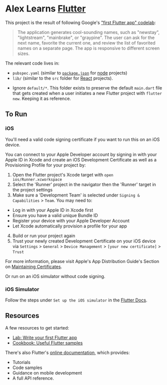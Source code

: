 # Alex Learns [Flutter](https://flutter.dev/)

This project is the result of following Google's ["first Flutter app" codelab](https://codelabs.developers.google.com/codelabs/flutter-codelab-first):

> The application generates cool-sounding names, such as "newstay", "lightstream", "mainbrake", or "graypine". The user can ask for the next name, favorite the current one, and review the list of favorited names on a separate page. The app is responsive to different screen sizes.

The relevant code lives in:
* `pubspec.yaml` (similar to [`package.json`](https://docs.npmjs.com/cli/v9/configuring-npm/package-json) for [node](https://nodejs.org/en/about/) projects) 
* `lib/` (similar to the `src` folder for [React](https://reactjs.org/) projects). 
- Ignore `default/*`. This folder exists to preserve the default `main.dart` file that gets created when a user initiates a new Flutter project with `flutter new`. Keeping it as reference.

## To Run

### iOS

You'll need a valid code signing certificate if you want to run this on an iOS device.

You can connect to your Apple Developer account by signing in with your Apple ID in Xcode and create an iOS Development Certificate as well as a Provisioning Profile for your project by:

1. Open the Flutter project's Xcode target with `open ios/Runner.xcworkspace`
2. Select the 'Runner' project in the navigator then the 'Runner' target in the project settings
3. Make sure a 'Development Team' is selected under `Signing & Capabilities` > `Team`. You may need to:

- Log in with your Apple ID in Xcode first
- Ensure you have a valid unique Bundle ID
- Register your device with your Apple Developer Account
- Let Xcode automatically provision a profile for your app

4. Build or run your project again
5. Trust your newly created Development Certificate on your iOS device via `Settings` > `General` > `Device Management` > `[your new certificate]` > `Trust`

For more information, please visit Apple's App Distribution Guide's Section on [Maintaining Certificates](https://developer.apple.com/library/content/documentation/IDEs/Conceptual/AppDistributionGuide/MaintainingCertificates/MaintainingCertificates.html).

Or run on an iOS simulator without code signing.

### iOS Simulator

Follow the steps under `Set up the iOS simulator` in the [Flutter Docs](https://docs.flutter.dev/get-started/install/macos#set-up-the-ios-simulator).

## Resources

A few resources to get started:

* [Lab: Write your first Flutter app](https://docs.flutter.dev/get-started/codelab)
* [Cookbook: Useful Flutter samples](https://docs.flutter.dev/cookbook)

There's also Flutter's [online documentation](https://docs.flutter.dev/), which provides:

* Tutorials
* Code samples
* Guidance on mobile development
* A full API reference.
